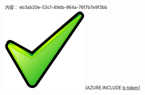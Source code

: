 内容︰ eb3ab20e-53c1-49db-964a-76f7b7e9f3bb![图像](079f2bdd-a8ec-4e1e-8691-2dc871804999.png)
[AZURE.INCLUDE [b-token](025c56e1-f9b4-477f-aafe-637cfa860bd5.md)]
